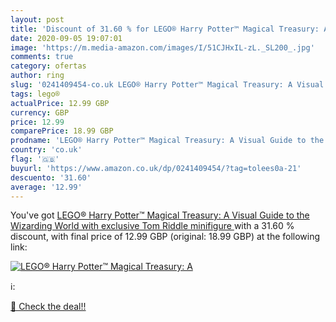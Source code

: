 ```yaml
---
layout: post
title: 'Discount of 31.60 % for LEGO® Harry Potter™ Magical Treasury: A '
date: 2020-09-05 19:07:01
image: 'https://m.media-amazon.com/images/I/51CJHxIL-zL._SL200_.jpg'
comments: true
category: ofertas
author: ring
slug: '0241409454-co.uk LEGO® Harry Potter™ Magical Treasury: A Visual Guide to...'
tags: lego®
actualPrice: 12.99 GBP
currency: GBP
price: 12.99
comparePrice: 18.99 GBP
prodname: 'LEGO® Harry Potter™ Magical Treasury: A Visual Guide to the Wizarding World  with exclusive Tom Riddle minifigure '
country: 'co.uk'
flag: '🇬🇧'
buyurl: 'https://www.amazon.co.uk/dp/0241409454/?tag=tolees0a-21'
descuento: '31.60'
average: '12.99'
---
```


You've got [LEGO® Harry Potter™ Magical Treasury: A Visual Guide to the Wizarding World  with exclusive Tom Riddle minifigure ](https://www.amazon.co.uk/dp/0241409454/?tag=tolees0a-21) with a  31.60 % discount, with final price of 12.99 GBP (original: 18.99 GBP) at the following link:

[![LEGO® Harry Potter™ Magical Treasury: A ](https://m.media-amazon.com/images/I/51CJHxIL-zL._SL200_.jpg)](https://www.amazon.co.uk/dp/0241409454/?tag=tolees0a-21)

ℹ️:


[🛒 Check the deal!!](https://www.amazon.co.uk/dp/0241409454/?tag=tolees0a-21)
